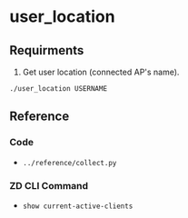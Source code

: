 # user_location

## Requirments
1. Get user location (connected AP's name).
```
./user_location USERNAME
```

## Reference
### Code
* `../reference/collect.py`

### ZD CLI Command
* `show current-active-clients`


